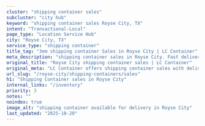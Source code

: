 ```yaml
---
cluster: "shipping container sales"
subcluster: "city hub"
keyword: "shipping container sales Royse City, TX"
intent: "Transactional-Local"
page_type: "Location Service Hub"
city: "Royse City, TX"
service_type: "shipping container"
title_tag: "3em shipping container Sales in Royse City | LC Container"
meta_description: "shipping container sales in Royse City. Fast delivery, competitive pricing. Serving shipping containers area. Quote ID: C9P. Call (214) 524-4168 for your free quote today."
original_title: "Royse City shipping container sales | LC Container"
original_meta: "LC Container offers shipping container sales with delivery in Royse City, TX. Local. Fast quotes. Since 2003."
url_slug: "/royse-city/shipping-containers/sales"
h1: "Shipping Container sales in Royse City"
internal_links: "/inventory"
priority: 3
notes: ""
noindex: true
image_alt: "shipping container available for delivery in Royse City"
last_updated: "2025-10-20"
---
```


<!-- TODO: Add unique city/inventory copy, images, and internal links here. -->
